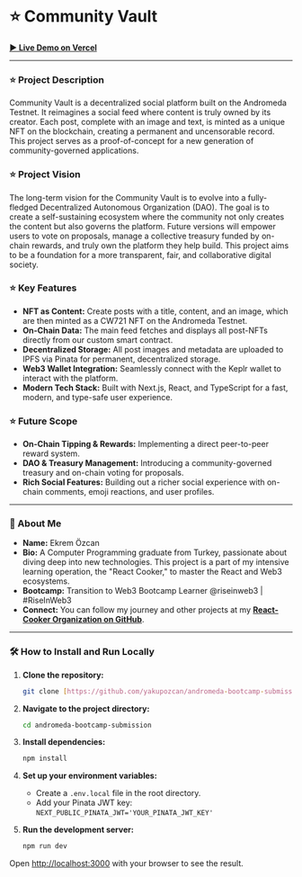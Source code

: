 # ⭐ Community Vault

**[▶️ Live Demo on Vercel](https://andromeda-bootcamp-submission.vercel.app/)**

---

### ⭐ Project Description

Community Vault is a decentralized social platform built on the Andromeda Testnet. It reimagines a social feed where content is truly owned by its creator. Each post, complete with an image and text, is minted as a unique NFT on the blockchain, creating a permanent and uncensorable record. This project serves as a proof-of-concept for a new generation of community-governed applications.

### ⭐ Project Vision

The long-term vision for the Community Vault is to evolve into a fully-fledged Decentralized Autonomous Organization (DAO). The goal is to create a self-sustaining ecosystem where the community not only creates the content but also governs the platform. Future versions will empower users to vote on proposals, manage a collective treasury funded by on-chain rewards, and truly own the platform they help build. This project aims to be a foundation for a more transparent, fair, and collaborative digital society.

### ⭐ Key Features

-   **NFT as Content:** Create posts with a title, content, and an image, which are then minted as a CW721 NFT on the Andromeda Testnet.
-   **On-Chain Data:** The main feed fetches and displays all post-NFTs directly from our custom smart contract.
-   **Decentralized Storage:** All post images and metadata are uploaded to IPFS via Pinata for permanent, decentralized storage.
-   **Web3 Wallet Integration:** Seamlessly connect with the Keplr wallet to interact with the platform.
-   **Modern Tech Stack:** Built with Next.js, React, and TypeScript for a fast, modern, and type-safe user experience.

### ⭐ Future Scope

-   **On-Chain Tipping & Rewards:** Implementing a direct peer-to-peer reward system.
-   **DAO & Treasury Management:** Introducing a community-governed treasury and on-chain voting for proposals.
-   **Rich Social Features:** Building out a richer social experience with on-chain comments, emoji reactions, and user profiles.

---

### 🚀 About Me

-   **Name:** Ekrem Özcan
-   **Bio:** A Computer Programming graduate from Turkey, passionate about diving deep into new technologies. This project is a part of my intensive learning operation, the "React Cooker," to master the React and Web3 ecosystems.
-   **Bootcamp:** Transition to Web3 Bootcamp Learner @riseinweb3 | #RiseInWeb3
-   **Connect:** You can follow my journey and other projects at my **[React-Cooker Organization on GitHub](https://github.com/React-Cooker)**.

---

### 🛠️ How to Install and Run Locally

1.  **Clone the repository:**
    ```bash
    git clone [https://github.com/yakupozcan/andromeda-bootcamp-submission.git](https://github.com/yakupozcan/andromeda-bootcamp-submission.git)
    ```

2.  **Navigate to the project directory:**
    ```bash
    cd andromeda-bootcamp-submission
    ```

3.  **Install dependencies:**
    ```bash
    npm install
    ```

4.  **Set up your environment variables:**
    -   Create a `.env.local` file in the root directory.
    -   Add your Pinata JWT key: `NEXT_PUBLIC_PINATA_JWT='YOUR_PINATA_JWT_KEY'`

5.  **Run the development server:**
    ```bash
    npm run dev
    ```

Open [http://localhost:3000](http://localhost:3000) with your browser to see the result.
